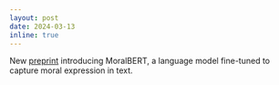 ```yaml
---
layout: post
date: 2024-03-13
inline: true
---
```


New [preprint](http://arxiv.org/abs/2403.07678) introducing MoralBERT, a language model fine-tuned to capture moral expression in text.

